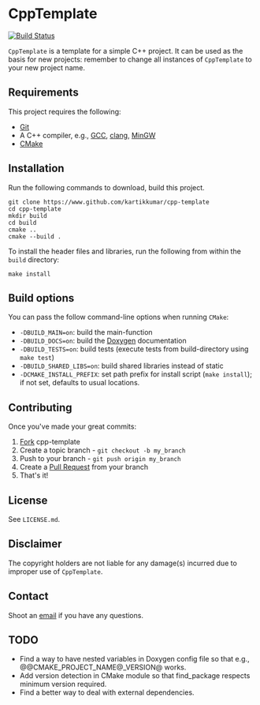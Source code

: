 CppTemplate
===

[![Build Status](https://travis-ci.org/kartikkumar/cpp-template.svg?branch=master)](https://travis-ci.org/kartikkumar/cpp-template)

`CppTemplate` is a template for a simple C++ project. It can be used as the basis for new projects: remember to change all instances of `CppTemplate` to your new project name.

Requirements
------

This project requires the following:

 - [Git](http://git-scm.com)
 - A C++ compiler, e.g., [GCC](https://gcc.gnu.org/), [clang](http://clang.llvm.org/), [MinGW](http://www.mingw.org/)
 - [CMake](http://www.cmake.org)

Installation
------

Run the following commands to download, build this project.

```
git clone https://www.github.com/kartikkumar/cpp-template
cd cpp-template
mkdir build
cd build
cmake ..
cmake --build .
```

To install the header files and libraries, run the following from within the `build` directory:

```
make install
```

Build options
-------------

You can pass the follow command-line options when running `CMake`:

 - `-DBUILD_MAIN=on`: build the main-function
 - `-DBUILD_DOCS=on`: build the [Doxygen](http://www.doxygen.org "Doxygen homepage") documentation
 - `-DBUILD_TESTS=on`: build tests (execute tests from build-directory using `make test`)
 - `-DBUILD_SHARED_LIBS=on`: build shared libraries instead of static
 - `-DCMAKE_INSTALL_PREFIX`: set path prefix for install script (`make install`); if not set, defaults to usual locations.

Contributing
------------

Once you've made your great commits:

1. [Fork](https://github.com/kartikkumar/cpp-template/fork) cpp-template
2. Create a topic branch - `git checkout -b my_branch`
3. Push to your branch - `git push origin my_branch`
4. Create a [Pull Request](http://help.github.com/pull-requests/) from your branch
5. That's it!

License
------

See `LICENSE.md`.

Disclaimer
------

The copyright holders are not liable for any damage(s) incurred due to improper use of `CppTemplate`.

Contact
------

Shoot an [email](mailto:me@kartikkumar.com?subject=CppTemplate) if you have any questions.

TODO
------

 - Find a way to have nested variables in Doxygen config file so that e.g., @@CMAKE_PROJECT_NAME@_VERSION@ works.
 - Add version detection in CMake module so that find_package respects minimum version required.
 - Find a better way to deal with external dependencies.